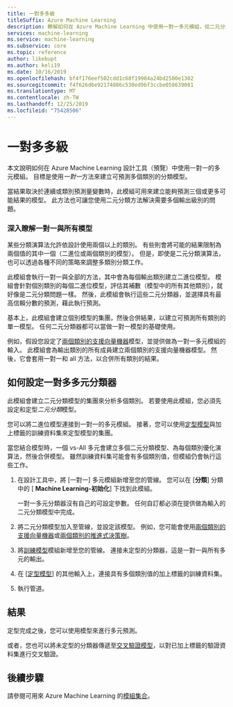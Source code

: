 ```yaml
---
title: 一對多多級
titleSuffix: Azure Machine Learning
description: 瞭解如何在 Azure Machine Learning 中使用一對一多元模組，從二元分類模型的集團建立多元分類模型。
services: machine-learning
ms.service: machine-learning
ms.subservice: core
ms.topic: reference
author: likebupt
ms.author: keli19
ms.date: 10/16/2019
ms.openlocfilehash: bf4f176eef502cdd1c68f19904a24bd2500e1302
ms.sourcegitcommit: f4f626d6e92174086c530ed9bf3ccbe058639081
ms.translationtype: MT
ms.contentlocale: zh-TW
ms.lasthandoff: 12/25/2019
ms.locfileid: "75428506"
---
```

# <a name="one-vs-all-multiclass"></a>一對多多級

本文說明如何在 Azure Machine Learning 設計工具（預覽）中使用一對一的多元模組。 目標是使用*一對一*方法來建立可預測多個類別的分類模型。

當結果取決於連續或類別預測量變數時，此模組可用來建立能夠預測三個或更多可能結果的模型。 此方法也可讓您使用二元分類方法解決需要多個輸出級別的問題。

### <a name="more-about-one-versus-all-models"></a>深入瞭解一對一與所有模型

某些分類演算法允許依設計使用兩個以上的類別。 有些則會將可能的結果限制為兩個值的其中一個（二進位或兩個類別的模型）。 但是，即使是二元分類演算法，也可以透過各種不同的策略來調整多類別分類工作。 

此模組會執行一對一與全部的方法，其中會為每個輸出類別建立二進位模型。 模組會針對個別類別的每個二進位模型，評估其補數（模型中的所有其他類別），就好像是二元分類問題一樣。 然後，此模組會執行這些二元分類器，並選擇具有最高信賴分數的預測，藉此執行預測。  

基本上，此模組會建立個別模型的集團，然後合併結果，以建立可預測所有類別的單一模型。 任何二元分類器都可以當做一對一模型的基礎使用。  

例如，假設您設定了[兩個類別的支援向量機器](two-class-support-vector-machine.md)模型，並提供做為一對一多元模組的輸入。 此模組會為輸出類別的所有成員建立兩個類別的支援向量機器模型。 然後，它會套用一對一和 all 方法，以合併所有類別的結果。  

## <a name="how-to-configure-the-one-vs-all-multiclass-classifier"></a>如何設定一對多多元分類器  

此模組會建立二元分類模型的集團來分析多個類別。 若要使用此模組，您必須先設定和定型*二元分類*模型。 

您可以將二進位模型連接到一對一的多元模組。 接著，您可以使用[定型模型](train-model.md)與加上標籤的訓練資料集來定型模型的集團。

當您結合模型時，一個 vs-All 多元會建立多個二元分類模型、為每個類別優化演算法，然後合併模型。 雖然訓練資料集可能會有多個類別值，但模組仍會執行這些工作。

1. 在設計工具中，將 [一對一] 多元模組新增至您的管線。 您可以在 [**分類**] 分類中的 [ **Machine Learning-初始化**] 下找到此模組。

   一對一多元分類器沒有自己的可設定參數。 任何自訂都必須在提供做為輸入的二元分類模型中完成。

2. 將二元分類模型加入至管線，並設定該模型。 例如，您可能會使用[兩個類別的支援向量機器](two-class-support-vector-machine.md)或[兩個類別的推進式決策樹](two-class-boosted-decision-tree.md)。

3. 將[訓練模型](train-model.md)模組新增至您的管線。 連接未定型的分類器，這是一對一與所有多元的輸出。

4. 在 [[定型模型](train-model.md)] 的其他輸入上，連接具有多個類別值的加上標籤的訓練資料集。

5. 執行管道。

## <a name="results"></a>結果

定型完成之後，您可以使用模型來進行多元預測。

或者，您也可以將未定型的分類器傳遞至[交叉驗證模型](cross-validate-model.md)，以對已加上標籤的驗證資料集進行交叉驗證。


## <a name="next-steps"></a>後續步驟

請參閱可用來 Azure Machine Learning 的[模組集合](module-reference.md)。 

